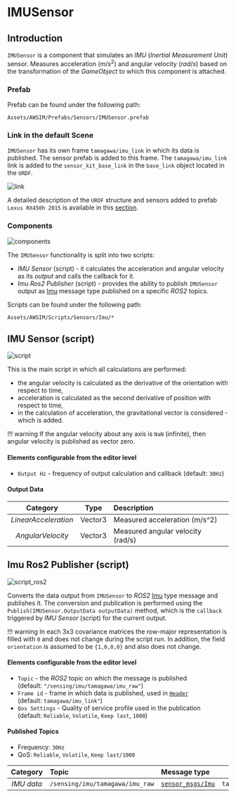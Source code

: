 # IMUSensor

## Introduction
`IMUSensor` is a component that simulates an *IMU* (*Inertial Measurement Unit*) sensor.
Measures acceleration (${m}/{s^2}$) and angular velocity (${rad}/{s}$) based on the transformation of the *GameObject* to which this component is attached.

### Prefab
Prefab can be found under the following path:

```
Assets/AWSIM/Prefabs/Sensors/IMUSensor.prefab
```

### Link in the default Scene
`IMUSensor` has its own frame `tamagawa/imu_link` in which its data is published.
The sensor prefab is added to this frame.
The `tamagawa/imu_link` link is added to the `sensor_kit_base_link` in the `base_link` object located in the `URDF`.

![link](link.png)

A detailed description of the `URDF` structure and sensors added to prefab `Lexus RX450h 2015` is available in this [section](../../../Components/Vehicle/URDFAndSensors/).

### Components
![components](components.png)

The `IMUSensor` functionality is split into two scripts:

- *IMU Sensor* (script) - it calculates the acceleration and angular velocity as its *output* and calls the callback for it.
- *Imu Ros2 Publisher* (script) - provides the ability to publish `IMUSensor` output as [Imu](https://docs.ros2.org/latest/api/sensor_msgs/msg/Imu.html) message type published on a specific *ROS2* topics.

Scripts can be found under the following path:

```
Assets/AWSIM/Scripts/Sensors/Imu/*
```

## IMU Sensor (script)
![script](script.png)

This is the main script in which all calculations are performed:

- the angular velocity is calculated as the derivative of the orientation with respect to time,
- acceleration is calculated as the second derivative of position with respect to time,
- in the calculation of acceleration, the gravitational vector is considered - which is added.

!!! warning
    If the angular velocity about any axis is `NaN` (infinite), then  angular velocity is published as vector zero.

#### Elements configurable from the editor level
- `Output Hz` - frequency of output calculation and callback (default: `30Hz`)

#### Output Data
|       Category       |  Type   | Description                       |
| :------------------: | :-----: | :-------------------------------- |
| *LinearAcceleration* | Vector3 | Measured acceleration (m/s^2)     |
|  *AngularVelocity*   | Vector3 | Measured angular velocity (rad/s) |

## Imu Ros2 Publisher (script)
![script_ros2](script_ros2.png)

Converts the data output from `IMUSensor` to *ROS2* [Imu](https://docs.ros2.org/latest/api/sensor_msgs/msg/Imu.html) type message and publishes it.
The conversion and publication is performed using the `Publish(IMUSensor.OutputData outputData)` method, which is the `callback` triggered by *IMU Sensor* (script) for the current output.

!!! warning
    In each 3x3 covariance matrices the row-major representation is filled with `0` and does not change during the script run.
    In addition, the field `orientation` is assumed to be `{1,0,0,0}` and also does not change.

#### Elements configurable from the editor level
- `Topic` - the *ROS2* topic on which the message is published<br>(default: `"/sensing/imu/tamagawa/imu_raw"`)
- `Frame id` - frame in which data is published, used in [`Header`](https://docs.ros2.org/latest/api/std_msgs/msg/Header.html)<br>(default: `tamagawa/imu_link"`)
- `Qos Settings` - Quality of service profile used in the publication<br>(default: `Reliable`, `Volatile`, `Keep last`, `1000`)

#### Published Topics
- Frequency: `30Hz`
- QoS:  `Reliable`, `Volatile`, `Keep last/1000`

|  Category  | Topic                           | Message type                                                                   |     `frame_id`      |
| :--------: | :------------------------------ | :----------------------------------------------------------------------------- | :-----------------: |
| *IMU data* | `/sensing/imu/tamagawa/imu_raw` | [`sensor_msgs/Imu`](https://docs.ros2.org/latest/api/sensor_msgs/msg/Imu.html) | `tamagawa/imu_link` |
